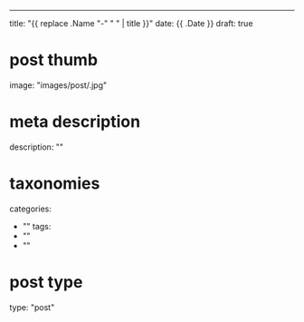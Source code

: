 ---
title: "{{ replace .Name "-" " " | title }}"
date: {{ .Date }}
draft: true

# post thumb
image: "images/post/.jpg"

# meta description
description: ""

# taxonomies
categories: 
  - ""
tags:
  - ""
  - ""

# post type
type: "post"

